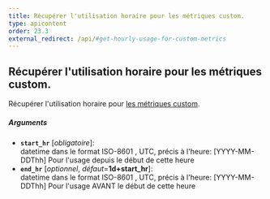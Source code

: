 ```yaml
---
title: Récupérer l'utilisation horaire pour les métriques custom.
type: apicontent
order: 23.3
external_redirect: /api/#get-hourly-usage-for-custom-metrics
---
```


## Récupérer l'utilisation horaire pour les métriques custom.

Récupérer l'utilisation horaire pour [les métriques custom][1].

##### Arguments
* **`start_hr`** [*obligatoire*]:  
    datetime dans le format ISO-8601 , UTC, précis à l'heure: [YYYY-MM-DDThh] Pour l'usage depuis le début de cette heure
* **`end_hr`** [*optionnel*, *défaut*=**1d+start_hr**]:  
    datetime dans le format ISO-8601 , UTC, précis à l'heure: [YYYY-MM-DDThh] Pour l'usage AVANT le début de cette heure

[1]: /developers/metrics/custom_metrics/
